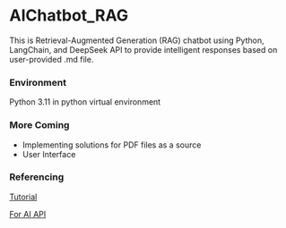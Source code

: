 # AIChatbot_RAG
This is Retrieval-Augmented Generation (RAG) chatbot using Python, LangChain, and DeepSeek API to provide intelligent responses based on user-provided .md file.

### Environment
Python 3.11 in python virtual environment

### More Coming
- Implementing solutions for PDF files as a source
- User Interface

### Referencing
[Tutorial](https://youtu.be/tcqEUSNCn8I?si=JxHvoTR0e9KeCxL_)

[For AI API](https://youtu.be/YP8mV_2RDLc?si=F6i_r5Hq6PQOsvEC)
